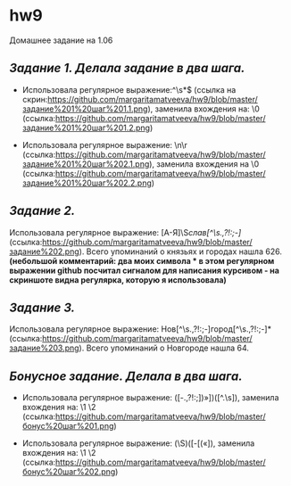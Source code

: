 # hw9
Домашнее задание на 1.06
## *Задание 1. Делала задание в два шага.* 
- Использовала регулярное выражение:^\s*$ (ссылка на скрин:https://github.com/margaritamatveeva/hw9/blob/master/задание%201%20шаг%201.1.png), заменила вхождения на: \0 (ссылка:https://github.com/margaritamatveeva/hw9/blob/master/задание%201%20шаг%201.2.png)
+ Использовала регулярное выражение: \n\r (ссылка:https://github.com/margaritamatveeva/hw9/blob/master/задание%201%20шаг%202.1.png), заменила вхождения на \0 (ссылка:https://github.com/margaritamatveeva/hw9/blob/master/задание%201%20шаг%202.2.png)
## *Задание 2.*
Использовала регулярное выражение: [А-Я]\S*слав[^\s.,\?!:;-]* (ссылка:https://github.com/margaritamatveeva/hw9/blob/master/задание%202.png). Всего упоминаний о князьях и городах нашла 626. __(небольшой комментарий: два моих символа * в этом регулярном выражении github посчитал сигналом для написания курсивом - на скриншоте видна регулярка, которую я использовала)__
## *Задание 3.*
Использовала регулярное выражение: Нов[^\s.,\?!:;-]город[^\s.,\?!:;-]* (ссылка:https://github.com/margaritamatveeva/hw9/blob/master/задание%203.png). Всего упоминаний о Новгороде нашла 64.
## *Бонусное задание. Делала в два шага.*
- Использовала регулярное выражение: ([-\.,\?!:;\]\)»])([^\.\s]), заменила вхождения на: \1 \2
(ссылка:https://github.com/margaritamatveeva/hw9/blob/master/бонус%20шаг%201.png)
+ Использовала регулярное выражение: (\S)([-\[\(«]), заменила вхождения на: \1 \2 (ссылка:https://github.com/margaritamatveeva/hw9/blob/master/бонус%20шаг%202.png)
